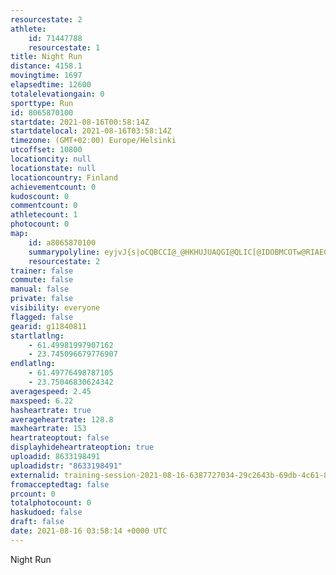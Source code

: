 ```yaml
---
resourcestate: 2
athlete:
    id: 71447788
    resourcestate: 1
title: Night Run
distance: 4158.1
movingtime: 1697
elapsedtime: 12600
totalelevationgain: 0
sporttype: Run
id: 8065870100
startdate: 2021-08-16T00:58:14Z
startdatelocal: 2021-08-16T03:58:14Z
timezone: (GMT+02:00) Europe/Helsinki
utcoffset: 10800
locationcity: null
locationstate: null
locationcountry: Finland
achievementcount: 0
kudoscount: 0
commentcount: 0
athletecount: 1
photocount: 0
map:
    id: a8065870100
    summarypolyline: eyjvJ{s|oCQBCCI@_@HKHUJUAQGI@QLIC[@IDOBMCOTw@RIAEGMc@@qAEs@Se@]gBAOBWN[@MAu@SgA@_@CwAG]SSIWQaBEGOAWICUQe@k@e@ISESISI[MKMQGWe@cAQS]q@[[Y_AQaAY}@GcAMq@Ai@Do@P]HYHuAJQBQBk@AKOe@GAIOWo@KEMBi@x@IZMXI`AI?FHIZFPBf@NZD\MZE?Sm@c@sB]mAO}@YyBe@wB]kCe@qAUS_@{AUc@Y{@G@CDEP@Rl@nC\dCDLNJHBJKVH@EJEP_@^]Rq@HOHIF@P\JFZHF?FEZ_BT}AJOBQLWX_@RSb@WRC\@ZENG`@]TYR_@DSVo@H[PiAMuAEwANmBNs@FaAFk@d@sAV]Ho@Pm@BOAoCVAVWAQ^cA@ADHJD?FDJPRHNFVTh@ZZZF~@IVBlCA[o@Jc@Ec@Hq@AaC@ERHN?JENBh@j@RLJ@^Mf@Y|@Qb@OR@NJ^NXRJDf@b@T?PIp@mBHG?ID@PQVq@JMt@OTK`@EJIFAVKPFd@BXLr@Nd@Qt@UPQHOB?HjDEx@@xAAj@Dp@J~@Ct@?zAFbA?l@H|@AdCDj@?dAF~@?XFp@BxAHtA@lADZJZ?b@FjA?jAFdAAXBpCPXDRCZBh@KxBBh@EXDh@CL@\H`@?HQ`@DHAd@B^E\EHCX]LC?GBEC
    resourcestate: 2
trainer: false
commute: false
manual: false
private: false
visibility: everyone
flagged: false
gearid: g11840811
startlatlng:
    - 61.49981997907162
    - 23.745096679776907
endlatlng:
    - 61.49776498787105
    - 23.75046830624342
averagespeed: 2.45
maxspeed: 6.22
hasheartrate: true
averageheartrate: 128.8
maxheartrate: 153
heartrateoptout: false
displayhideheartrateoption: true
uploadid: 8633198491
uploadidstr: "8633198491"
externalid: training-session-2021-08-16-6387727034-29c2643b-69db-4c61-82a6-644f5804bad0.fit
fromacceptedtag: false
prcount: 0
totalphotocount: 0
haskudoed: false
draft: false
date: 2021-08-16 03:58:14 +0000 UTC
---
```

Night Run